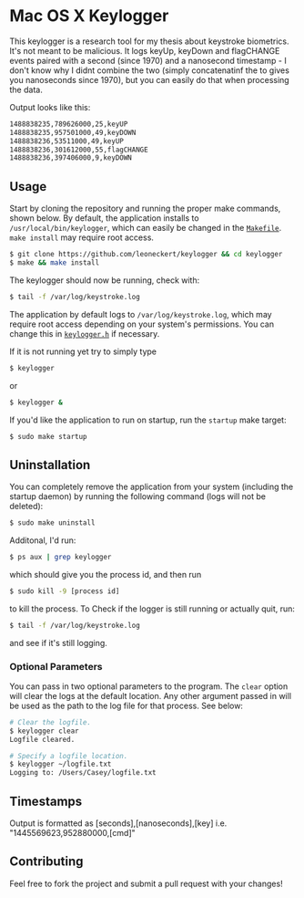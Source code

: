 # Mac OS X Keylogger

This keylogger is a research tool for my thesis about keystroke biometrics. It's not meant to be malicious. It logs keyUp, keyDown and flagCHANGE events paired with a second (since 1970) and a nanosecond timestamp - I don't know why I didnt combine the two (simply concatenatinf the to gives you nanoseconds since 1970), but you can easily do that when processing the data.

Output looks like this:
```bash
1488838235,789626000,25,keyUP
1488838235,957501000,49,keyDOWN
1488838236,53511000,49,keyUP
1488838236,301612000,55,flagCHANGE
1488838236,397406000,9,keyDOWN
``` 


## Usage

Start by cloning the repository and running the proper make commands, shown below. By default, the application installs to `/usr/local/bin/keylogger`, which can easily be changed in the [`Makefile`](https://github.com/leoneckert/keylogger/blob/master/Makefile). `make install` may require root access.

```bash
$ git clone https://github.com/leoneckert/keylogger && cd keylogger
$ make && make install
```

The keylogger should now be running, check with:

```bash
$ tail -f /var/log/keystroke.log
```

The application by default logs to `/var/log/keystroke.log`, which may require root access depending on your system's permissions. You can change this in [`keylogger.h`](https://github.com/leoneckert/keylogger/blob/master/keylogger.h#L12) if necessary.

If it is not running yet try to simply type

```bash
$ keylogger
```
or
```bash
$ keylogger &
```

If you'd like the application to run on startup, run the `startup` make target:

```bash
$ sudo make startup
```

## Uninstallation

You can completely remove the application from your system (including the startup daemon) by running the following command (logs will not be deleted):

```bash
$ sudo make uninstall
```

Additonal, I'd run:

```bash
$ ps aux | grep keylogger
```
which should give you the process id, and then run
```bash
$ sudo kill -9 [process id]
```
to kill the process. 
To Check if the logger is still running or actually quit, run:
```bash
$ tail -f /var/log/keystroke.log
```
and see if it's still logging.

### Optional Parameters

You can pass in two optional parameters to the program. The `clear` option will clear the logs at the default location. Any other argument passed in will be used as the path to the log file for that process. See below:

```bash
# Clear the logfile.
$ keylogger clear
Logfile cleared.

# Specify a logfile location.
$ keylogger ~/logfile.txt
Logging to: /Users/Casey/logfile.txt
```

## Timestamps

Output is formatted as [seconds],[nanoseconds],[key] i.e. "1445569623,952880000,[cmd]"

## Contributing

Feel free to fork the project and submit a pull request with your changes!